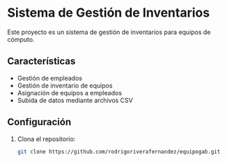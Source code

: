 # Sistema de Gestión de Inventarios

Este proyecto es un sistema de gestión de inventarios para equipos de cómputo.

## Características

- Gestión de empleados
- Gestión de inventario de equipos
- Asignación de equipos a empleados
- Subida de datos mediante archivos CSV

## Configuración

1. Clona el repositorio:

   ```bash
   git clone https://github.com/rodrigoriverafernandez/equipogab.git
